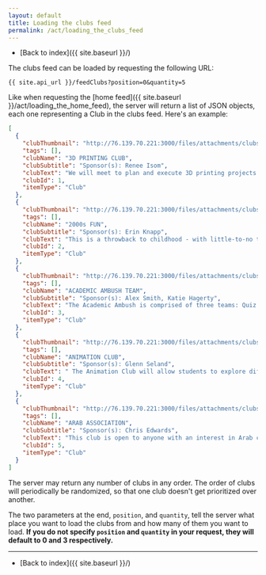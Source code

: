 ```yaml
---
layout: default
title: Loading the clubs feed
permalink: /act/loading_the_clubs_feed
---
```

- [Back to index]({{ site.baseurl }}/)

The clubs feed can be loaded by requesting the following URL:
```
{{ site.api_url }}/feedClubs?position=0&quantity=5
```
Like when requesting the [home feed]({{ site.baseurl }}/act/loading_the_home_feed), the server will return a list of JSON objects, each one representing a Club in the clubs feed. Here's an example:
```json
[
  {
    "clubThumbnail": "http://76.139.70.221:3000/files/attachments/clubs/1/ahhhhhhhhhhhhhhh.jpg",
    "tags": [],
    "clubName": "3D PRINTING CLUB",
    "clubSubtitle": "Sponsor(s): Renee Isom",
    "clubText": "We will meet to plan and execute 3D printing projects using the equipment in the media center. We will also fundraise to afford more printing materials. Open to everyone, regardless of experience!",
    "clubId": 1,
    "itemType": "Club"
  },
  {
    "clubThumbnail": "http://76.139.70.221:3000/files/attachments/clubs/2/ahhhhhhhhhhhhhhh.jpg",
    "tags": [],
    "clubName": "2000s FUN",
    "clubSubtitle": "Sponsor(s): Erin Knapp",
    "clubText": "This is a throwback to childhood - with little-to-no technology. We're going to play board games, do crafts, make bracelets, work on puzzles, and use sidewalk chalk to create a stress-free environment for students to gather and socialize for fun! The goal is social interaction and creating a sense of belonging at FHS",
    "clubId": 2,
    "itemType": "Club"
  },
  {
    "clubThumbnail": "http://76.139.70.221:3000/files/attachments/clubs/3/ahhhhhhhhhhhhhhh.jpg",
    "tags": [],
    "clubName": "ACADEMIC AMBUSH TEAM",
    "clubSubtitle": "Sponsor(s): Alex Smith, Katie Hagerty",
    "clubText": "The Academic Ambush is comprised of three teams: Quiz Bowl, Spell Bowl, and Academic Super Bowl. Quiz Bowl is a team-based, Jeopardy-like trivia competition. Spell Bowl is a team-based spelling bee. Academic Super Bowl is a multidisciplinary team competition unified by them. See Mr. Smith or Ms. Hagerty for information on all three! ",
    "clubId": 3,
    "itemType": "Club"
  },
  {
    "clubThumbnail": "http://76.139.70.221:3000/files/attachments/clubs/4/ahhhhhhhhhhhhhhh.jpg",
    "tags": [],
    "clubName": "ANIMATION CLUB",
    "clubSubtitle": "Sponsor(s): Glenn Seland",
    "clubText": " The Animation Club will allow students to explore different animation mediums and learn about the different aspects of animation production. We will initially start with learning how to animate, but in the end, we hope to create a 3-5 minute animated short film to submit to the All-American High School Film Festival in early March 2023.",
    "clubId": 4,
    "itemType": "Club"
  },
  {
    "clubThumbnail": "http://76.139.70.221:3000/files/attachments/clubs/5/ahhhhhhhhhhhhhhh.jpg",
    "tags": [],
    "clubName": "ARAB ASSOCIATION",
    "clubSubtitle": "Sponsor(s): Chris Edwards",
    "clubText": "This club is open to anyone with an interest in Arab culture or connecting with Arab people. Our hope is to create a sense of belonging for all students and create an opportunity for new friendships.",
    "clubId": 5,
    "itemType": "Club"
  }
]
```
The server may return any number of clubs in any order. The order of clubs will periodically be randomized, so that one club doesn't get prioritized over another.

The two parameters at the end, `position`, and `quantity`, tell the server what place you want to load the clubs from and how many of them you want to load. **If you do not specify `position` and `quantity` in your request, they will default to 0 and 3 respectively.**

---
- [Back to index]({{ site.baseurl }}/)
